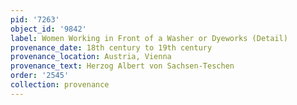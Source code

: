 ```yaml
---
pid: '7263'
object_id: '9842'
label: Women Working in Front of a Washer or Dyeworks (Detail)
provenance_date: 18th century to 19th century
provenance_location: Austria, Vienna
provenance_text: Herzog Albert von Sachsen-Teschen
order: '2545'
collection: provenance
---
```

